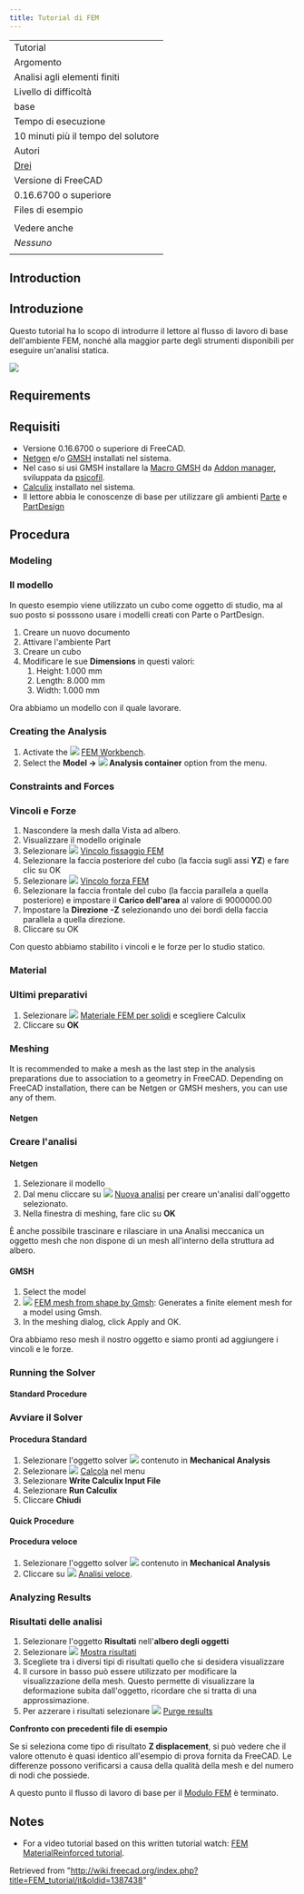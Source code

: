 ```yaml
---
title: Tutorial di FEM
---
```

|  |
| --- |
| Tutorial |
| Argomento |
| Analisi agli elementi finiti |
| Livello di difficoltà |
| base |
| Tempo di esecuzione |
| 10 minuti più il tempo del solutore |
| Autori |
| [Drei](http://freecadweb.org/wiki/index.php?title=User:Drei) |
| Versione di FreeCAD |
| 0.16.6700 o superiore |
| Files di esempio |
|  |
| Vedere anche |
| *Nessuno* |
|  |

## Introduction

## Introduzione

Questo tutorial ha lo scopo di introdurre il lettore al flusso di lavoro di base dell'ambiente FEM, nonché alla maggior parte degli strumenti disponibili per eseguire un'analisi statica.

![](/images/FEM_tutorial_result.png)

## Requirements

## Requisiti

* Versione 0.16.6700 o superiore di FreeCAD.
* [Netgen](http://sourceforge.net/projects/netgen-mesher/) e/o [GMSH](http://geuz.org/gmsh/) installati nel sistema.
* Nel caso si usi GMSH installare la [Macro GMSH](/Macro_GMSH "Macro GMSH") da [Addon manager](/Std_AddonMgr/it "Std AddonMgr/it"), sviluppata da [psicofil](https://github.com/psicofil/Macros_FreeCAD).
* [Calculix](http://www.calculix.de/) installato nel sistema.
* Il lettore abbia le conoscenze di base per utilizzare gli ambienti [Parte](/Part_Workbench/it "Part Workbench/it") e [PartDesign](/PartDesign_Workbench/it "PartDesign Workbench/it")

## Procedura

### Modeling

### Il modello

In questo esempio viene utilizzato un cubo come oggetto di studio, ma al suo posto si posssono usare i modelli creati con Parte o PartDesign.

1. Creare un nuovo documento
2. Attivare l'ambiente Part
3. Creare un cubo
4. Modificare le sue **Dimensions** in questi valori:
   1. Height: 1.000 mm
   2. Length: 8.000 mm
   3. Width: 1.000 mm

Ora abbiamo un modello con il quale lavorare.

### Creating the Analysis

1. Activate the ![](/images/Workbench_FEM.svg) [FEM Workbench](/FEM_Workbench "FEM Workbench").
2. Select the **Model → ![](/images/FEM_Analysis.svg) Analysis container‏‎** option from the menu.

### Constraints and Forces

### Vincoli e Forze

1. Nascondere la mesh dalla Vista ad albero.
2. Visualizzare il modello originale
3. Selezionare ![](/images/FEM_FixedConstraint.png) [Vincolo fissaggio FEM](/FEM_ConstraintFixed/it "FEM ConstraintFixed/it")
4. Selezionare la faccia posteriore del cubo (la faccia sugli assi **YZ**) e fare clic su OK
5. Selezionare ![](/images/FEM_ForceConstraint.png) [Vincolo forza FEM](/FEM_ConstraintForce/it "FEM ConstraintForce/it")
6. Selezionare la faccia frontale del cubo (la faccia parallela a quella posteriore) e impostare il **Carico dell'area** al valore di 9000000.00
7. Impostare la **Direzione** **-Z** selezionando uno dei bordi della faccia parallela a quella direzione.
8. Cliccare su OK

Con questo abbiamo stabilito i vincoli e le forze per lo studio statico.

### Material

### Ultimi preparativi

1. Selezionare ![](/images/FEM_Material.png) [Materiale FEM per solidi](/FEM_MaterialSolid/it "FEM MaterialSolid/it") e scegliere Calculix
2. Cliccare su **OK**

### Meshing

It is recommended to make a mesh as the last step in the analysis preparations due to association to a geometry in FreeCAD.
Depending on FreeCAD installation, there can be Netgen or GMSH meshers, you can use any of them.

#### Netgen

### Creare l'analisi

#### Netgen

1. Selezionare il modello
2. Dal menu cliccare su ![](/images/FEM_Analysis.png) [Nuova analisi](/FEM_Analysis/it "FEM Analysis/it") per creare un'analisi dall'oggetto selezionato.
3. Nella finestra di meshing, fare clic su **OK**

È anche possibile trascinare e rilasciare in una Analisi meccanica un oggetto mesh che non dispone di un mesh all'interno della struttura ad albero.

#### GMSH

1. Select the model
2. ![](/images/FEM_MeshGmshFromShape.svg) [FEM mesh from shape by Gmsh](/FEM_MeshGmshFromShape "FEM MeshGmshFromShape"): Generates a finite element mesh for a model using Gmsh.
3. In the meshing dialog, click Apply and OK.

Ora abbiamo reso mesh il nostro oggetto e siamo pronti ad aggiungere i vincoli e le forze.

### Running the Solver

#### Standard Procedure

### Avviare il Solver

#### Procedura Standard

1. Selezionare l'oggetto solver ![](/images/FEM_Solver.png) contenuto in **Mechanical Analysis**
2. Selezionare ![](/images/FEM_Calculation.png) [Calcola](/FEM_SolverControl/it "FEM SolverControl/it") nel menu
3. Selezionare **Write Calculix Input File**
4. Selezionare **Run Calculix**
5. Cliccare **Chiudi**

#### Quick Procedure

#### Procedura veloce

1. Selezionare l'oggetto solver ![](/images/FEM_Solver.png) contenuto in **Mechanical Analysis**
2. Cliccare su ![](/images/FEM_RunCalculiXccx.png) [Analisi veloce](/FEM_SolverRun/it "FEM SolverRun/it").

### Analyzing Results

### Risultati delle analisi

1. Selezionare l'oggetto **Risultati** nell'**albero degli oggetti**
2. Selezionare ![](/images/FEM_ShowResult.png) [Mostra risultati](/FEM_ResultShow/it "FEM ResultShow/it")
3. Scegliete tra i diversi tipi di risultati quello che si desidera visualizzare
4. Il cursore in basso può essere utilizzato per modificare la visualizzazione della mesh. Questo permette di visualizzare la deformazione subita dall'oggetto, ricordare che si tratta di una approssimazione.
5. Per azzerare i risultati selezionare ![](/images/FEM_PurgeResults.png) [Purge results](/FEM_ResultsPurge/it "FEM ResultsPurge/it")

**Confronto con precedenti file di esempio**

Se si seleziona come tipo di risultato **Z displacement**, si può vedere che il valore ottenuto è quasi identico all'esempio di prova fornita da FreeCAD. Le differenze possono verificarsi a causa della qualità della mesh e del numero di nodi che possiede.

A questo punto il flusso di lavoro di base per il [Modulo FEM](/FEM_Workbench/it "FEM Workbench/it") è terminato.

## Notes

* For a video tutorial based on this written tutorial watch: [FEM MaterialReinforced tutorial](https://www.youtube.com/watch?v=SZTIqhfCSVc).

Retrieved from "<http://wiki.freecad.org/index.php?title=FEM_tutorial/it&oldid=1387438>"